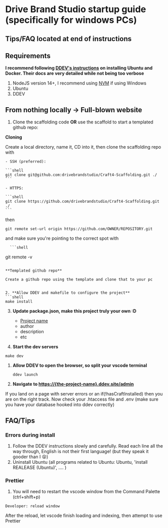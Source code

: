 
# Drive Brand Studio startup guide (specifically for windows PCs)

## Tips/FAQ located at end of instructions


## Requirements
**I recommend following [DDEV's instructions](https://ddev.readthedocs.io/en/latest/users/install/ddev-installation/#wsl2-docker-desktop-install-script) on installing Ubuntu and Docker. Their docs are very detailed while not being too verbose**
1. NodeJS version 14+, I recommend using [NVM](https://github.com/nvm-sh/nvm) if using Windows
2. Ubuntu
3. DDEV

## From nothing locally -> Full-blown website
1. Clone the scaffolding code **OR** use the scaffold to start a templated github repo:

**Cloning**

Create a local directory, name it, CD into it, then clone the scaffolding repo with

    - SSH (preferred):

    ```shell
    git clone git@github.com:drivebrandstudio/Craft4-Scaffolding.git ./
    ```

    - HTTPS:

    ```shell
    git clone https://github.com/drivebrandstudio/Craft4-Scaffolding.git ./
    ```
then 

   ```shell
   git remote set-url origin https://github.com/OWNER/REPOSITORY.git
   ```
   and make sure you're pointing to the correct spot with

      ```shell
   git remote -v
   ```

**Templated github repo** 

Create a github repo using the template and clone that to your pc


2. **Allow DDEV and makefile to configure the project**
   ```shell
   make install
   ```

3. **Update package.json, make this project truly your own :D**

    - [Project name](https://docs.npmjs.com/cli/v9/configuring-npm/package-json#name)
    - author
    - description
    - etc

4. **Start the dev servers**
```shell
make dev
```

1. **Allow DDEV to open the browser, so split your vscode terminal**
   ```shell
   ddev launch
   ```

2. **Navigate to <https://{the-project-name}.ddev.site/admin>**

If you land on a page with server errors or an if(!hasCraftInstalled) then you are on the right track. Now check your .htaccess file and .env (make sure you have your database hooked into ddev correctly)

## FAQ/Tips
### Errors during install
1. Follow the DDEV instructions slowly and carefully. Read each line all the way through, English is not their first language! (but they speak it gooder than I 😝)
2. Uninstall Ubuntu (all programs related to Ubuntu: Ubuntu, 'install REALEASE (Ubuntu)', .... )
### Prettier
1. You will need to restart the vscode window from the Command Palette (ctrl+shift+p) 
```shell 
Developer: reload window
```
After the reload, let vscode finish loading and indexing, then attempt to use Prettier